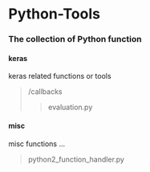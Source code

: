 # Python-Tools
### The collection of Python function

#### keras  
keras related functions or tools  
> /callbacks
>> evaluation.py

#### misc  
misc functions ...  
> python2_function_handler.py  

